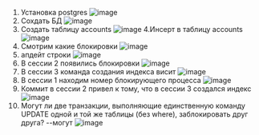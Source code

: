1. Установка postgres
![image](https://user-images.githubusercontent.com/45406197/182673534-6b9491ce-a167-463b-8804-6e3c597dbc1d.png)
2. Сохдать БД
![image](https://user-images.githubusercontent.com/45406197/182673755-bc34e4db-9fd6-49a8-aafb-1c3945d37771.png)
3. Создать таблицу  accounts
![image](https://user-images.githubusercontent.com/45406197/182674361-09eac1dd-6c66-4bfb-92ca-ce39ea2be027.png)
4.Инсерт в таблицу accounts
![image](https://user-images.githubusercontent.com/45406197/182674552-5f5ce7b3-9812-42c8-93bc-10c2c389f7e9.png)
5. Смотрим какие блокировки
![image](https://user-images.githubusercontent.com/45406197/182675100-dfbda83e-6f0e-4f28-b8fc-5da8114f4009.png)
6. апдейт строки
![image](https://user-images.githubusercontent.com/45406197/182675313-73c2c3f0-7393-4e28-a54b-d8b9f3f3be1f.png)
7. В сессии 2 появились блокировки
![image](https://user-images.githubusercontent.com/45406197/182675674-efff9fcf-8d0e-44ed-914b-20d40b313d92.png)
8. В сессии 3 команда создания индекса висит
![image](https://user-images.githubusercontent.com/45406197/182676039-8e21f003-6003-4940-b72b-eee9286eb3b9.png)
9. В сессии 1 находим номер блокирующего процесса
![image](https://user-images.githubusercontent.com/45406197/182676466-ca5854cb-13de-463a-a897-f8cbf69e21f9.png)
10. Коммит в сессии 2 привел к тому, что в сессии 3 создался индекс
![image](https://user-images.githubusercontent.com/45406197/182676829-a1122d20-27fd-4166-ba2c-fd15f4130593.png)
11. Могут ли две транзакции, выполняющие единственную команду UPDATE одной и той же таблицы (без where), заблокировать друг друга?
--могут
![image](https://user-images.githubusercontent.com/45406197/182677519-46a89d3a-185c-4195-a576-71c4c7d95d58.png)

